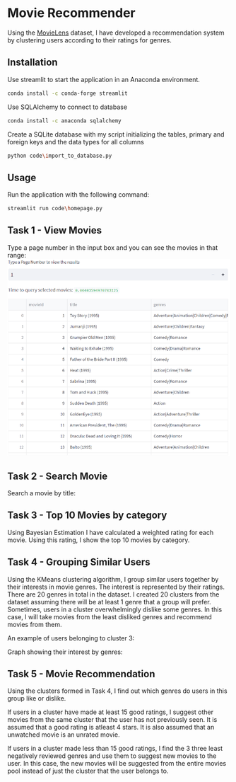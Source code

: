 # Movie Recommender

Using the [MovieLens](https://grouplens.org/datasets/movielens/) dataset, I have developed a recommendation system by clustering users according to their ratings for genres.

## Installation

Use streamlit to start the application in an Anaconda environment.

```bash
conda install -c conda-forge streamlit
```
Use SQLAlchemy to connect to database
```bash
conda install -c anaconda sqlalchemy
```
Create a SQLite database with my script initializing the tables, primary and foreign keys and the data types for all columns
```bash
python code\import_to_database.py
```

## Usage
Run the application with the following command:
```bash
streamlit run code\homepage.py
```

## Task 1 - View Movies
Type a page number in the input box and you can see the movies in that range:
![Task 1](images/task_1.png)

## Task 2 - Search Movie
Search a movie by title:

## Task 3 - Top 10 Movies by category
Using Bayesian Estimation I have calculated a weighted rating for each movie. Using this rating, I show the top 10 movies by category.

## Task 4 - Grouping Similar Users
Using the KMeans clustering algorithm, I group similar users together by their interests in movie genres. The interest is represented by their ratings. There are 20 genres in total in the dataset. I created 20 clusters from the dataset assuming there will be at least 1 genre that a group will prefer. Sometimes, users in a cluster overwhelmingly dislike some genres. In this case, I will take movies from the least disliked genres and recommend movies from them.

An example of users belonging to cluster 3:

Graph showing their interest by genres:


## Task 5 - Movie Recommendation
Using the clusters formed in Task 4, I find out which genres do users in this group like or dislike.

If users in a cluster have made at least 15 good ratings, I suggest other movies from the same cluster that the user has not previously seen. It is assumed that a good rating is atleast 4 stars. It is also assumed that an unwatched movie is an unrated movie.

If users in a cluster made less than 15 good ratings, I find the 3 three least negatively reviewed genres and use them to suggest new movies to the user. In this case, the new movies will be suggested from the entire movies pool instead of just the cluster that the user belongs to.
